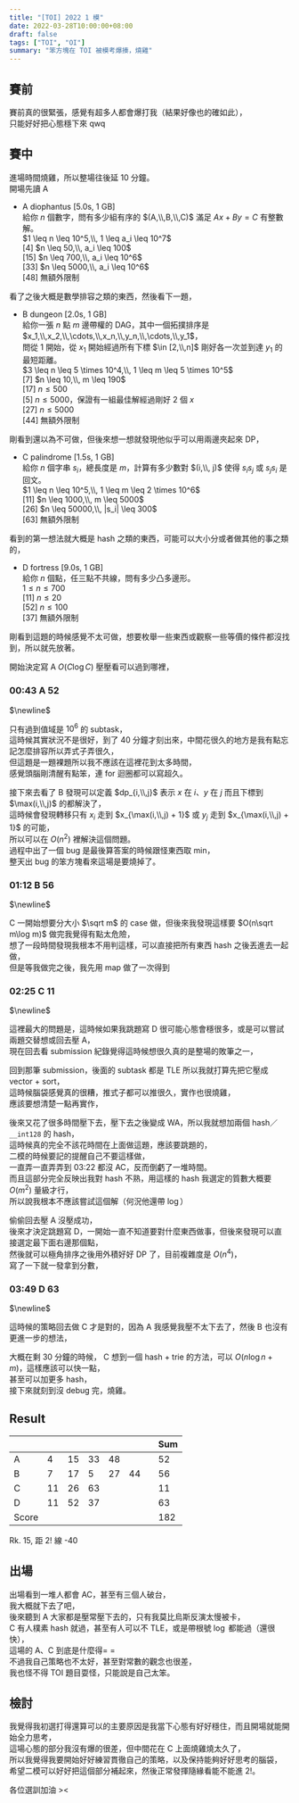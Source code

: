 ```yaml
---
title: "[TOI] 2022 1 模"
date: 2022-03-28T10:00:00+08:00
draft: false
tags: ["TOI", "OI"]
summary: "笨方塊在 TOI 被模考爆揍，燒雞"
---
```



## 賽前
賽前真的很緊張，感覺有超多人都會爆打我（結果好像也的確如此），  
只能好好把心態穩下來 qwq  

## 賽中

進場時間燒雞，所以整場往後延 10 分鐘。  
開場先讀 A
 - A diophantus [5.0s, 1 GB]  
 給你 $n$ 個數字，問有多少組有序的 $(A,\\,B,\\,C)$ 滿足 $Ax + By = C$ 有整數解。  
 $1 \leq n \leq 10^5,\\, 1 \leq a_i \leq 10^7$  
 [4] $n \leq 50,\\, a_i \leq 100$  
 [15] $n \leq 700,\\, a_i \leq 10^6$  
 [33] $n \leq 5000,\\, a_i \leq 10^6$  
 [48] 無額外限制  

看了之後大概是數學排容之類的東西，然後看下一題，  

 - B dungeon [2.0s, 1 GB]  
 給你一張 $n$ 點 $m$ 邊帶權的 DAG，其中一個拓撲排序是 $x_1,\\,x_2,\\,\cdots,\\,x_n,\\,y_n,\\,\cdots,\\,y_1$，  
 問從 $1$ 開始，從 $x_1$ 開始經過所有下標 $\in [2,\\,n]$ 剛好各一次並到達 $y_1$ 的最短距離。  
 $3 \leq n \leq 5 \times 10^4,\\, 1 \leq m \leq 5 \times 10^5$  
 [7] $n \leq 10,\\, m \leq 190$  
 [17] $n \leq 500$  
 [5] $n \leq 5000$，保證有一組最佳解經過剛好 $2$ 個 $x$  
 [27] $n \leq 5000$  
 [44] 無額外限制  

 剛看到還以為不可做，但後來想一想就發現他似乎可以用兩邊夾起來 DP，   

 - C palindrome  [1.5s, 1 GB]  
 給你 $n$ 個字串 $s_i$，總長度是 $m$，計算有多少數對 $(i,\\, j)$ 使得 $s_is_j$ 或 $s_js_i$ 是回文。    
 $1 \leq n \leq 10^5,\\, 1 \leq m \leq 2 \times 10^6$  
 [11] $n \leq 1000,\\, m \leq 5000$  
 [26] $n \leq 50000,\\, |s_i| \leq 300$  
 [63] 無額外限制  

看到的第一想法就大概是 hash 之類的東西，可能可以大小分或者做其他的事之類的，  

- D fortress [9.0s, 1 GB]    
給你 $n$ 個點，任三點不共線，問有多少凸多邊形。  
$1 \leq n \leq 700$  
[11] $n \leq 20$  
[52] $n \leq 100$  
[37] 無額外限制  

剛看到這題的時候感覺不太可做，想要枚舉一些東西或觀察一些等價的條件都沒找到，所以就先放著。  

開始決定寫 A $O(C \log C)$ 壓壓看可以過到哪裡，  

### 00:43 A 52  
$\newline$

只有過到值域是 $10^6$ 的 subtask，  
這時候其實狀況不是很好，到了 40 分鐘才刻出來，中間花很久的地方是我有點忘記怎麼排容所以弄式子弄很久，  
但這題是一題裸題所以我不應該在這裡花到太多時間，  
感覺頭腦剛清醒有點笨，連 for 迴圈都可以寫超久。  

接下來去看了 B 發現可以定義 $dp_{i,\\,j}$ 表示 $x$ 在 $i$、$y$ 在 $j$ 而且下標到 $\max(i,\\,j)$ 的都解決了，  
這時候會發現轉移只有 $x_i$ 走到 $x_{\max(i,\\,j) + 1}$ 或 $y_j$ 走到 $x_{\max(i,\\,j) + 1}$ 的可能，  
所以可以在 $O(n^2)$ 裡解決這個問題。  
過程中出了一個 bug 是最後算答案的時候跟怪東西取 min，  
整天出 bug 的笨方塊看來這場是要燒掉了。  

### 01:12 B 56
$\newline$

C 一開始想要分大小 $\sqrt m$ 的 case 做，但後來我發現這樣要 $O(n\sqrt m\log m)$ 做完我覺得有點太危險，  
想了一段時間發現我根本不用判這樣，可以直接把所有東西 hash 之後丟進去一起做，  
但是等我做完之後，我先用 map 做了一次得到  

### 02:25 C 11  
$\newline$

這裡最大的問題是，這時候如果我跳題寫 D 很可能心態會穩很多，或是可以嘗試兩題交替想或回去壓 A，  
現在回去看 submission 紀錄覺得這時候想很久真的是整場的敗筆之一，  

回到那筆 submission，後面的 subtask 都是 TLE 所以我就打算先把它壓成 vector + sort，  
這時候腦袋感覺真的很糟，推式子都可以推很久，實作也很燒雞，  
應該要想清楚一點再實作，  

後來又花了很多時間壓下去，壓下去之後變成 WA，所以我就想加兩個 hash／`__int128` 的 hash，  
這時候真的完全不該花時間在上面做這題，應該要跳題的，  
二模的時候要記的提醒自己不要這樣做，  
一直弄一直弄弄到 03:22 都沒 AC，反而倒虧了一堆時間。  
而且這部分完全反映出我對 hash 不熟，用這樣的 hash 我選定的質數大概要 $O(m^2)$ 量級才行，  
所以說我根本不應該嘗試這個解（何況他還帶 $\log$）  

偷偷回去壓 A 沒壓成功，  
後來才決定跳題寫 D，一開始一直不知道要對什麼東西做事，但後來發現可以直接選定最下面右邊那個點，  
然後就可以極角排序之後用外積好好 DP 了，目前複雜度是 $O(n^4)$，  
寫了一下就一發拿到分數，  

### 03:49 D 63  
$\newline$

這時候的策略回去做 C 才是對的，因為 A 我感覺我壓不太下去了，然後 B 也沒有更進一步的想法，  

大概在剩 30 分鐘的時候，
C 想到一個 hash + trie 的方法，可以 $O(n \log n + m)$，這樣應該可以快一點，  
甚至可以加更多 hash，  
接下來就刻到沒 debug 完，燒雞。  

## Result
||||||||Sum|
|-|-|-|-|-|-|-|-|
|A|<green>4</green>|<green>15</green>| <green>33</green>|48|||52|
|B|<green>7</green>|<green>17</green>|<green>5</green>|<green>27</green>|44||56|
|C|<green>11</green>|26|63||||11|
|D|<green>11</green>|<green>52</green>|37||||63|
|Score|||||||182|

Rk. 15, 距 2! 線 -40  

## 出場
出場看到一堆人都會 AC，甚至有三個人破台，  
我大概就下去了吧，    
後來聽到 A 大家都是壓常壓下去的，只有我莫比烏斯反演太慢被卡，  
C 有人樸素 hash 就過，甚至有人可以不 TLE，或是帶根號 $\log$ 都能過（還很快），  
這場的 A、C 到底是什麼得= =   
不過我自己策略也不太好，甚至對常數的觀念也很差，  
我也怪不得 TOI 題目耍怪，只能說是自己太笨。  

## 檢討
我覺得我初選打得還算可以的主要原因是我當下心態有好好穩住，而且開場就能開始全力思考，  
這場心態的部分我沒有爆的很差，但中間花在 C 上面燒雞燒太久了，  
所以我覺得我要開始好好練習貫徹自己的策略，以及保持能夠好好思考的腦袋，  
希望二模可以好好把這個部分補起來，然後正常發揮隨緣看能不能進 2!。

各位選訓加油 ><  
